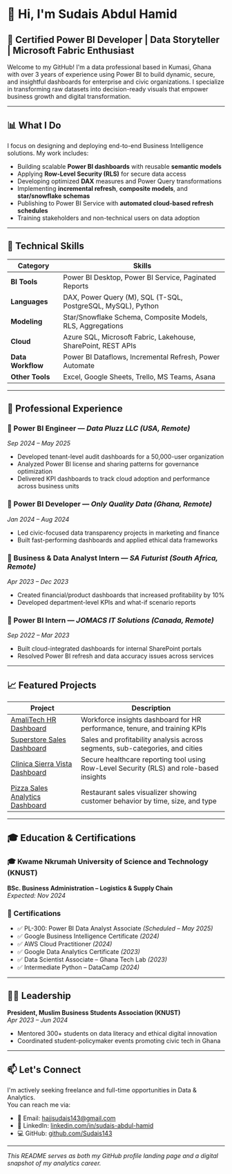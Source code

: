 
# 👋 Hi, I'm Sudais Abdul Hamid

## 🚀 Certified Power BI Developer | Data Storyteller | Microsoft Fabric Enthusiast

Welcome to my GitHub! I'm a data professional based in Kumasi, Ghana with over 3 years of experience using Power BI to build dynamic, secure, and insightful dashboards for enterprise and civic organizations. I specialize in transforming raw datasets into decision-ready visuals that empower business growth and digital transformation.

---

## 📊 What I Do

I focus on designing and deploying end-to-end Business Intelligence solutions. My work includes:
- Building scalable **Power BI dashboards** with reusable **semantic models**
- Applying **Row-Level Security (RLS)** for secure data access
- Developing optimized **DAX** measures and Power Query transformations
- Implementing **incremental refresh**, **composite models**, and **star/snowflake schemas**
- Publishing to Power BI Service with **automated cloud-based refresh schedules**
- Training stakeholders and non-technical users on data adoption

---

## 🧠 Technical Skills

| Category | Skills |
|---------|--------|
| **BI Tools** | Power BI Desktop, Power BI Service, Paginated Reports |
| **Languages** | DAX, Power Query (M), SQL (T-SQL, PostgreSQL, MySQL), Python |
| **Modeling** | Star/Snowflake Schema, Composite Models, RLS, Aggregations |
| **Cloud** | Azure SQL, Microsoft Fabric, Lakehouse, SharePoint, REST APIs |
| **Data Workflow** | Power BI Dataflows, Incremental Refresh, Power Automate |
| **Other Tools** | Excel, Google Sheets, Trello, MS Teams, Asana |

---

## 💼 Professional Experience

### 🔹 Power BI Engineer — *Data Pluzz LLC (USA, Remote)*  
*Sep 2024 – May 2025*
- Developed tenant-level audit dashboards for a 50,000-user organization
- Analyzed Power BI license and sharing patterns for governance optimization
- Delivered KPI dashboards to track cloud adoption and performance across business units

### 🔹 Power BI Developer — *Only Quality Data (Ghana, Remote)*  
*Jan 2024 – Aug 2024*
- Led civic-focused data transparency projects in marketing and finance
- Built fast-performing dashboards and applied ethical data frameworks

### 🔹 Business & Data Analyst Intern — *SA Futurist (South Africa, Remote)*  
*Apr 2023 – Dec 2023*
- Created financial/product dashboards that increased profitability by 10%
- Developed department-level KPIs and what-if scenario reports

### 🔹 Power BI Intern — *JOMACS IT Solutions (Canada, Remote)*  
*Sep 2022 – Mar 2023*
- Built cloud-integrated dashboards for internal SharePoint portals
- Resolved Power BI refresh and data accuracy issues across services

---

## 📈 Featured Projects

| Project | Description |
|--------|-------------|
| [AmaliTech HR Dashboard](https://github.com/Sudais143/amalitech-hr-dashboard) | Workforce insights dashboard for HR performance, tenure, and training KPIs |
| [Superstore Sales Dashboard](https://github.com/Sudais143/superstore-sales-dashboard) | Sales and profitability analysis across segments, sub-categories, and cities |
| [Clinica Sierra Vista Dashboard](https://github.com/Sudais143/clinica-sierra-vista-dashboard) | Secure healthcare reporting tool using Row-Level Security (RLS) and role-based insights |
| [Pizza Sales Analytics Dashboard](https://github.com/Sudais143/pizza-sales-analytics-dashboard) | Restaurant sales visualizer showing customer behavior by time, size, and type |

---

## 🎓 Education & Certifications

### 🎓 Kwame Nkrumah University of Science and Technology (KNUST)  
**BSc. Business Administration – Logistics & Supply Chain**  
*Expected: Nov 2024*

### 📜 Certifications
- ✅ PL-300: Power BI Data Analyst Associate *(Scheduled – May 2025)*
- ✅ Google Business Intelligence Certificate *(2024)*
- ✅ AWS Cloud Practitioner *(2024)*
- ✅ Google Data Analytics Certificate *(2023)*
- ✅ Data Scientist Associate – Ghana Tech Lab *(2023)*
- ✅ Intermediate Python – DataCamp *(2024)*

---

## 🧑‍💼 Leadership

**President, Muslim Business Students Association (KNUST)**  
*Apr 2023 – Jun 2024*
- Mentored 300+ students on data literacy and ethical digital innovation
- Coordinated student-policymaker events promoting civic tech in Ghana

---

## 📫 Let's Connect

I'm actively seeking freelance and full-time opportunities in Data & Analytics.  
You can reach me via:

- 📧 Email: [hajjsudais143@gmail.com](mailto:hajjsudais143@gmail.com)  
- 🔗 LinkedIn: [linkedin.com/in/sudais-abdul-hamid](https://www.linkedin.com/in/sudais-abdul-hamid)  
- 💻 GitHub: [github.com/Sudais143](https://github.com/Sudais143)

---

*This README serves as both my GitHub profile landing page and a digital snapshot of my analytics career.*
